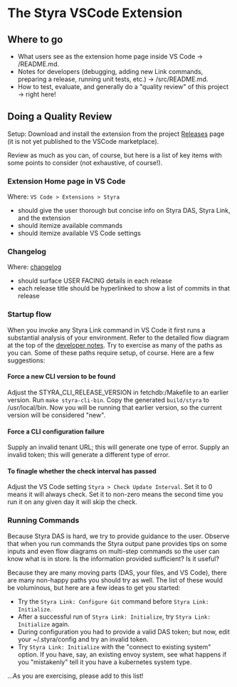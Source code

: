# The Styra VSCode Extension

## Where to go

- What users see as the extension home page inside VS Code -> /README.md.
- Notes for developers (debugging, adding new Link commands, preparing a release, running unit tests, etc.) -> /src/README.md.
- How to test, evaluate, and generally do a "quality review" of this project -> right here!

## Doing a Quality Review

Setup: Download and install the extension from the project [Releases](https://github.com/StyraInc/vscode-styra/releases) page (it is not yet published to the VSCode marketplace).

Review as much as you can, of course, but here is a list of key items with some points to consider (not exhaustive, of course!).

### Extension Home page in VS Code

Where: `VS Code > Extensions > Styra`

- should give the user thorough but concise info on Styra DAS, Styra Link, and the extension
- should itemize available commands
- should itemize available VS Code settings

### Changelog

Where: [changelog](https://github.com/StyraInc/vscode-styra/blob/main/CHANGELOG.md)

- should surface USER FACING details in each release
- each release title should be hyperlinked to show a list of commits in that release

### Startup flow

When you invoke any Styra Link command in VS Code it first runs a substantial analysis of your environment.
Refer to the detailed flow diagram at the top of the [developer notes](https://github.com/StyraInc/vscode-styra/blob/main/src/README.md).
Try to exercise as many of the paths as you can.
Some of these paths require setup, of course. Here are a few suggestions:

#### Force a new CLI version to be found

Adjust the STYRA_CLI_RELEASE_VERSION in fetchdb:/Makefile to an earlier version.
Run `make styra-cli-bin`.
Copy the generated `build/styra` to /usr/local/bin.
Now you will be running that earlier version, so the current version will be considered "new".

#### Force a CLI configuration failure

Supply an invalid tenant URL; this will generate one type of error.
Supply an invalid token; this will generate a different type of error.

#### To finagle whether the check interval has passed

Adjust the VS Code setting `Styra > Check Update Interval`.
Set it to 0 means it will always check.
Set it to non-zero means the second time you run it on any given day it will skip the check.

### Running Commands

Because Styra DAS is hard, we try to provide guidance to the user.
Observe that when you run commands the Styra output pane provides tips on some inputs
and even flow diagrams on multi-step commands so the user can know what is in store.
Is the information provided sufficient? Is it useful?

Because they are many moving parts (DAS, your files, and VS Code), there are many non-happy paths
you should try as well. The list of these would be voluminous, but here are a few ideas to get you started:

- Try the `Styra Link: Configure Git` command before `Styra Link: Initialize`.
- After a successful run of `Styra Link: Initialize`, try `Styra Link: Initialize` again.
- During configuration you had to provide a valid DAS token; but now, edit your ~/.styra/config and try an invalid token.
- Try `Styra Link: Initialize` with the "connect to existing system" option. If you have, say, an existing envoy system, see what happens if you "mistakenly" tell it you have a kubernetes system type.

...As you are exercising, please add to this list!
